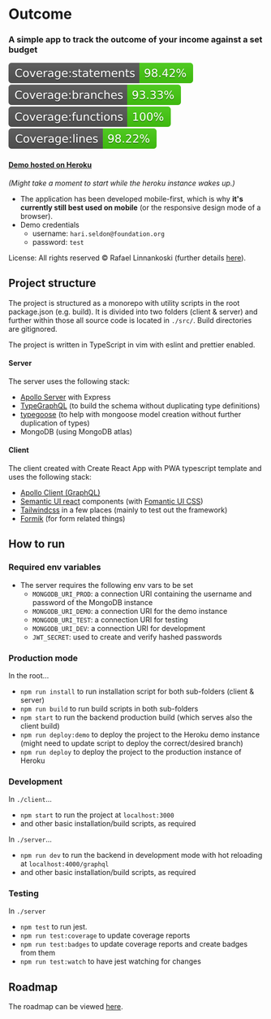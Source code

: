 # Outcome

### A simple app to track the outcome of your income against a set budget

![Statements](https://github.com/jeansibelius/outcome/blob/master/server/badges/badge-statements.svg)
![Branches](https://github.com/jeansibelius/outcome/blob/master/server/badges/badge-branches.svg)
![Functions](https://github.com/jeansibelius/outcome/blob/master/server/badges/badge-functions.svg)
![Lines](https://github.com/jeansibelius/outcome/blob/master/server/badges/badge-lines.svg)

#### [Demo hosted on Heroku](https://outcome-demo.herokuapp.com/)

_(Might take a moment to start while the heroku instance wakes up.)_

- The application has been developed mobile-first, which is why **it's currently still best used on mobile** (or the responsive design mode of a browser).
- Demo credentials
  - username: `hari.seldon@foundation.org`
  - password: `test`

License: All rights reserved © Rafael Linnankoski (further details [here](https://github.com/jeansibelius/outcome/blob/master/LICENSE.md)).

## Project structure

The project is structured as a monorepo with utility scripts in the root package.json (e.g. build).
It is divided into two folders (client & server) and further within those all source code is located in `./src/`.
Build directories are gitignored.

The project is written in TypeScript in vim with eslint and prettier enabled.

#### Server

The server uses the following stack:

- [Apollo Server](https://formik.org/docs/overview) with Express
- [TypeGraphQL](https://formik.org/docs/overview) (to build the schema without duplicating type
  definitions)
- [typegoose](https://formik.org/docs/overview) (to help with mongoose model creation without
  further duplication of types)
- MongoDB (using MongoDB atlas)

#### Client

The client created with Create React App with PWA typescript template and uses the following stack:

- [Apollo Client (GraphQL)](https://formik.org/docs/overview)
- [Semantic UI react](https://github.com/fomantic/Fomantic-UI) components (with [Fomantic UI CSS](https://github.com/fomantic/Fomantic-UI))
- [Tailwindcss](https://tailwindcss.com/docs/installation) in a few places (mainly to test out the framework)
- [Formik](https://formik.org/docs/overview) (for form related things)

## How to run

### Required env variables

- The server requires the following env vars to be set
  - `MONGODB_URI_PROD`: a connection URI containing the username and password of the MongoDB instance
  - `MONGODB_URI_DEMO`: a connection URI for the demo instance
  - `MONGODB_URI_TEST`: a connection URI for testing
  - `MONGODB_URI_DEV`: a connection URI for development
  - `JWT_SECRET`: used to create and verify hashed passwords

### Production mode

In the root...

- `npm run install` to run installation script for both sub-folders (client & server)
- `npm run build` to run build scripts in both sub-folders
- `npm start` to run the backend production build (which serves also the client build)
- `npm run deploy:demo` to deploy the project to the Heroku demo instance (might need to update script to deploy the
  correct/desired branch)
- `npm run deploy` to deploy the project to the production instance of Heroku

### Development

In `./client`...

- `npm start` to run the project at `localhost:3000`
- and other basic installation/build scripts, as required

In `./server`...

- `npm run dev` to run the backend in development mode with hot reloading at `localhost:4000/graphql`
- and other basic installation/build scripts, as required

### Testing

In `./server`

- `npm test` to run jest.
- `npm run test:coverage` to update coverage reports
- `npm run test:badges` to update coverage reports and create badges from them
- `npm run test:watch` to have jest watching for changes

## Roadmap

The roadmap can be viewed [here](https://github.com/jeansibelius/outcome/blob/master/ROADMAP.md).
